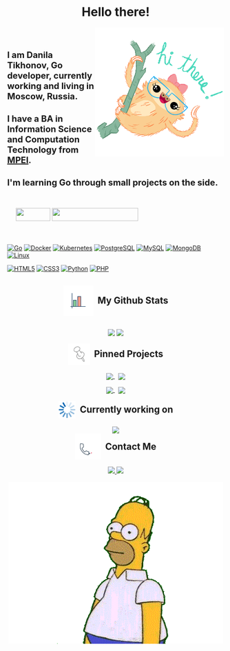 <h1 align="center">Hello there!</h1>

<div class="container" style="font-size: 20px">
    <img src="https://github.com/TiZir/TiZir/blob/main/Image/hi.gif" align="right" width="300px" height="300px">&nbsp;
    <h4>I am Danila Tikhonov, Go developer, currently working and living in Moscow, Russia.</h4>
    <h4>I have a BA in Information Science and Computation Technology from <a href="https://mpei.ru/Pages/default.aspx">MPEI</a>.</h4>
    <h4>I'm learning Go through small projects on the side.</h4>
    <!-- <h4>Currently working on ...a <a href="">name</a></h4> -->
</div>

<div style="padding: 20px">
 <img src="https://badges.pufler.dev/repos/TiZir" width="80px" height="30px"/>
 <img src="https://badges.pufler.dev/commits/monthly/TiZir" width="200px" height="30px"/>
</div>

<br>

[![Go][Go]][Go-url] 
[![Docker][Docker]][Docker-url]
[![Kubernetes][Kubernetes]][Kubernetes-url]
[![PostgreSQL][PostgreSQL]][PostgreSQL-url]
[![MySQL][MySQL]][MySQL-url]
[![MongoDB][MongoDB]][MongoDB-url]
[![Linux][Linux]][Linux-url]

[![HTML5][HTML5]][HTML5-url]
[![CSS3][CSS3]][CSS3-url]
[![Python][Python]][Python-url]
[![PHP][PHP]][PHP-url]

<br>

<div style="display: flex; justify-content: center; align-items: center; text-align: center;">
  <img src="https://github.com/TiZir/TiZir/blob/main/Image/stat_git.gif" width="70px" style="margin-right: 10px;">
  <h2 style="margin: 0;">My Github Stats</h2>
</div>

<br>
<p align = "center">
  <img  src = "https://github-readme-stats.vercel.app/api?username=TiZir&show_icons=true&theme=radical&line_height=27">
  <img src = "https://github-readme-stats.vercel.app/api/top-langs/?username=TiZir&hide=html,css,java,shaderlab,kotlin,hlsl&theme=radical">
</p>


<div style="display: flex; justify-content: center; align-items: center; text-align: center;">
  <img src="https://github.com/TiZir/TiZir/blob/main/Image/pin.gif" width="50px" style="margin-right: 10px;">
  <h2 style="margin: 0;">Pinned Projects</h2>
</div>
<br>
<div align="center">
    <a href="https://github.com/TiZir/segment_service">
        <img width='40%' align="center" src="https://github-readme-stats.vercel.app/api/pin/?username=TiZir&repo=segment_service&border_color=EE4779&bg_color=0D1117&title_color=C9D1D9&text_color=8B949E&icon_color=00BAE9" />
    </a>
    <span>&nbsp;</span>
    <a href="https://github.com/TiZir/orders_server">
        <img width='40%' align="center" src="https://github-readme-stats.vercel.app/api/pin/?username=TiZir&repo=orders_server&border_color=EE4779&bg_color=0D1117&title_color=C9D1D9&text_color=8B949E&icon_color=00BAE9" />
    </a>
</div>
<p> </p>
<div align="center">
    <a href="https://github.com/TiZir/service_with_enrichment">
        <img width='40%' align="center" src="https://github-readme-stats.vercel.app/api/pin/?username=TiZir&repo=service_with_enrichment&border_color=EE4779&bg_color=0D1117&title_color=C9D1D9&text_color=8B949E&icon_color=00BAE9" />
    </a>
    <span>&nbsp;</span>
    <a href="https://github.com/TiZir/sports_store-app">
        <img width='40%' align="center" src="https://github-readme-stats.vercel.app/api/pin/?username=TiZir&repo=sports_store-app&border_color=EE4779&bg_color=0D1117&title_color=C9D1D9&text_color=8B949E&icon_color=00BAE9" />
    </a>
</div>

<br>

<div style="display: flex; justify-content: center; align-items: center; text-align: center;">
  <img src="https://github.com/TiZir/TiZir/blob/main/Image/cur.gif" width="40px" style="margin-right: 10px;">
  <h2 style="margin: 0;">Currently working on</h2>
</div>
<br>
<div align="center">
    <a href="https://github.com/TiZir/service_with_enrichment">
        <img width='40%' align="center" src="https://github-readme-stats.vercel.app/api/pin/?username=TiZir&repo=service_with_enrichment&border_color=EE4779&bg_color=0D1117&title_color=C9D1D9&text_color=8B949E&icon_color=00BAE9" />
    </a>
</div>


<div style="display: flex; justify-content: center; align-items: center; text-align: center;">
  <img src="https://github.com/TiZir/TiZir/blob/main/Image/contact.gif" width="60px" style="margin-right: 10px;">
  <h2 style="margin: 0;">Contact Me</h2>
</div>

<br>
<div align="center">
    <a href="https://t.me/shizgaret">
        <img src="https://img.shields.io/badge/-telegram-2CA5E0?style=for-the-badge&logo=telegram&labelColor=white">
    </a>
    <a href="mailto:therealvitas@gmail.com">
        <img src="https://img.shields.io/badge/-gmail-EA4335?style=for-the-badge&logo=gmail&labelColor=white">
    </a>
</div>

<br>

<div  align="center" style="width: 100%; max-height: 500px;">
    <img src="https://github.com/TiZir/TiZir/blob/main/Image/bye.gif" style="max-height: 100%; width: auto;" alt="utkarshpathrabe">
</div>

<!--LINKS-->
[Go]: https://img.shields.io/badge/-go-00ADD8?style=for-the-badge&logo=go&labelColor=white
[Go-url]: https://go.dev
[Javascript]: https://img.shields.io/badge/-javascript-F7DF1E?style=for-the-badge&logo=javascript&labelColor=white
[Javascript-url]: https://www.javascript.com
[Python]: https://img.shields.io/badge/-python-3776AB?style=for-the-badge&logo=python&labelColor=white
[Python-url]: https://www.python.org
[Docker]: https://img.shields.io/badge/-docker-2496ED?style=for-the-badge&logo=docker&labelColor=white
[Docker-url]: https://www.docker.com
[Kubernetes]: https://img.shields.io/badge/-kubernetes-326CE5?style=for-the-badge&logo=kubernetes&labelColor=white
[Kubernetes-url]: https://kubernetes.io
[PostgreSQL]: https://img.shields.io/badge/-postgresql-4169E1?style=for-the-badge&logo=postgresql&labelColor=white
[PostgreSQL-url]: https://www.postgresql.org
[MongoDB]: https://img.shields.io/badge/-mongodb-47A248?style=for-the-badge&logo=mongodb&labelColor=white
[MongoDB-url]: https://www.mongodb.com
[MySQL]: https://img.shields.io/badge/-mysql-4479A1?style=for-the-badge&logo=mysql&labelColor=white&logoColor=4479A1
[MySQL-url]: https://www.mysql.com
[HTML5]: https://img.shields.io/badge/-html5-E34F26?style=for-the-badge&logo=html5&labelColor=white
[HTML5-url]: https://en.wikipedia.org/wiki/HTML5
[CSS3]: https://img.shields.io/badge/-css3-1572B6?style=for-the-badge&logo=css3&labelColor=white&logoColor=1572B6
[CSS3-url]: https://en.wikipedia.org/wiki/CSS#CSS_3
[Linux]: https://img.shields.io/badge/Linux-FCC624?style=for-the-badge&logo=linux&labelColor=white&logoColor=black
[Linux-url]: https://www.linux.org
[Git]: https://img.shields.io/badge/-git-F05032?style=for-the-badge&logo=git&labelColor=white
[Git-url]: https://git-scm.com/
[PHP]: https://img.shields.io/badge/-php-777BB4?style=for-the-badge&logo=php&labelColor=white
[PHP-url]: https://www.php.net/
